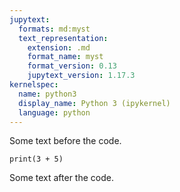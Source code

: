 ```yaml
---
jupytext:
  formats: md:myst
  text_representation:
    extension: .md
    format_name: myst
    format_version: 0.13
    jupytext_version: 1.17.3
kernelspec:
  name: python3
  display_name: Python 3 (ipykernel)
  language: python
---
```


Some text before the code.

```{code-cell} ipython3
print(3 + 5)
```

Some text after the code.

```{code-cell} ipython3

```
